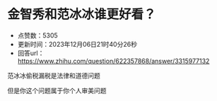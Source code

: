 # 金智秀和范冰冰谁更好看？
- 点赞数：5305
- 更新时间：2023年12月06日21时40分26秒
- 回答url：https://www.zhihu.com/question/622357868/answer/3315977132
<body>
 <p data-pid="Cruaqult">范冰冰偷税漏税是法律和道德问题</p>
 <p data-pid="JHm6__A5">但是你这个问题属于你个人审美问题</p>
</body>